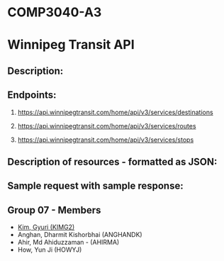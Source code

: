 # COMP3040-A3

# Winnipeg Transit API

## Description: 

## Endpoints:

 1. https://api.winnipegtransit.com/home/api/v3/services/destinations

 2. https://api.winnipegtransit.com/home/api/v3/services/routes

 3. https://api.winnipegtransit.com/home/api/v3/services/stops

## Description of resources - formatted as JSON:

## Sample request with sample response:

## Group 07 - Members
 - [Kim, Gyuri (KIMG2)](https://github.com/gyuyuu)
 - Anghan, Dharmit Kishorbhai (ANGHANDK)
 - Ahir, Md Ahiduzzaman - (AHIRMA)
 - How, Yun Ji (HOWYJ)
